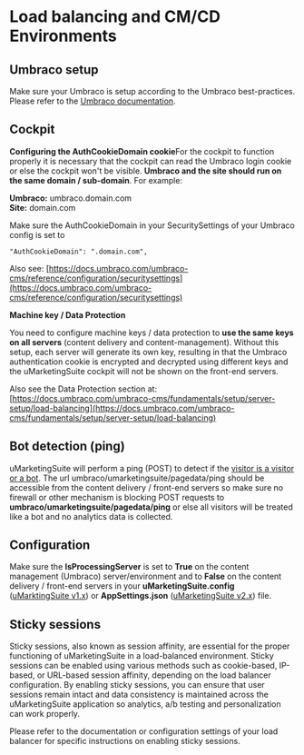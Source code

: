 # Load balancing and CM/CD Environments

## **Umbraco setup**

Make sure your Umbraco is setup according to the Umbraco best-practices. Please refer to the [Umbraco documentation](https://docs.umbraco.com/umbraco-cms/fundamentals/setup/server-setup/load-balancing).

## **Cockpit** 

**Configuring the AuthCookieDomain cookie**For the cockpit to function properly it is necessary that the cockpit can read the Umbraco login cookie or else the cockpit won't be visible. **Umbraco and the site should run on the same domain / sub-domain**. For example:

**Umbraco:** umbraco.domain.com  
**Site:** domain.com

Make sure the AuthCookieDomain in your SecuritySettings of your Umbraco config is set to

    "AuthCookieDomain": ".domain.com",

Also see: [https://docs.umbraco.com/umbraco-cms/reference/configuration/securitysettings](https://docs.umbraco.com/umbraco-cms/reference/configuration/securitysettings)

**Machine key / Data Protection**

You need to configure machine keys / data protection to **use the same keys on all servers** (content delivery and content-management). Without this setup, each server will generate its own key, resulting in that the Umbraco authentication cookie is encrypted and decrypted using different keys and the uMarketingSuite cockpit will not be shown on the front-end servers.

Also see the Data Protection section at: [https://docs.umbraco.com/umbraco-cms/fundamentals/setup/server-setup/load-balancing](https://docs.umbraco.com/umbraco-cms/fundamentals/setup/server-setup/load-balancing)

## **Bot detection (ping)**

uMarketingSuite will perform a ping (POST) to detect if the [visitor is a visitor or a bot](/analytics/types-of-clients/). The url umbraco/umarketingsuite/pagedata/ping should be accessible from the content delivery / front-end servers so make sure no firewall or other mechanism is blocking POST requests to **umbraco/umarketingsuite/pagedata/ping** or else all visitors will be treated like a bot and no analytics data is collected.

## **Configuration**

Make sure the **IsProcessingServer** is set to **True** on the content management (Umbraco) server/environment and to **False** on the content delivery / front-end servers in your **uMarketingSuite.config** ([uMarktingSuite v1.x](/installing-umarketingsuite/configuration-options-1-x/)) or **AppSettings.json** ([uMarketingSuite v2.x](/installing-umarketingsuite/configuration-options-2-x/)) file.

## **Sticky sessions**

Sticky sessions, also known as session affinity, are essential for the proper functioning of uMarketingSuite in a load-balanced environment. Sticky sessions can be enabled using various methods such as cookie-based, IP-based, or URL-based session affinity, depending on the load balancer configuration. By enabling sticky sessions, you can ensure that user sessions remain intact and data consistency is maintained across the uMarketingSuite application so analytics, a/b testing and personalization can work properly.

Please refer to the documentation or configuration settings of your load balancer for specific instructions on enabling sticky sessions.